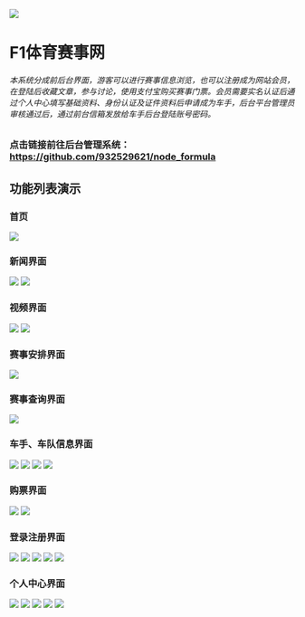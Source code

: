 [![](https://vue2-express.oss-cn-fuzhou.aliyuncs.com/readmePicture/icon192x192.png)](https://vue2-express.oss-cn-fuzhou.aliyuncs.com/readmePicture/icon192x192.png "markdown")

# F1体育赛事网
###### 本系统分成前后台界面，游客可以进行赛事信息浏览，也可以注册成为网站会员，在登陆后收藏文章，参与讨论，使用支付宝购买赛事门票。会员需要实名认证后通过个人中心填写基础资料、身份认证及证件资料后申请成为车手，后台平台管理员审核通过后，通过前台信箱发放给车手后台登陆账号密码。
### 点击链接前往后台管理系统：<https://github.com/932529621/node_formula>

## 功能列表演示
### 首页
![](https://vue2-express.oss-cn-fuzhou.aliyuncs.com/readmePicture/%E9%A6%96%E9%A1%B5.png)
### 新闻界面
![](https://vue2-express.oss-cn-fuzhou.aliyuncs.com/readmePicture/%E6%96%B0%E9%97%BB%E9%A1%B5.png)
![](https://vue2-express.oss-cn-fuzhou.aliyuncs.com/readmePicture/%E6%96%B0%E9%97%BB%E9%A1%B5%E8%AF%A6%E6%83%85.png)
### 视频界面
![](https://vue2-express.oss-cn-fuzhou.aliyuncs.com/readmePicture/%E8%A7%86%E9%A2%91%E9%A1%B5.png)
![](https://vue2-express.oss-cn-fuzhou.aliyuncs.com/readmePicture/%E8%A7%86%E9%A2%91%E8%AF%A6%E6%83%85%E9%A1%B5.png)
### 赛事安排界面
![](https://vue2-express.oss-cn-fuzhou.aliyuncs.com/readmePicture/%E8%B5%9B%E4%BA%8B%E5%AE%89%E6%8E%92.png)
### 赛事查询界面
![](https://vue2-express.oss-cn-fuzhou.aliyuncs.com/readmePicture/%E8%B5%9B%E4%BA%8B%E6%9F%A5%E8%AF%A2.png)
### 车手、车队信息界面
![](https://vue2-express.oss-cn-fuzhou.aliyuncs.com/readmePicture/%E8%BD%A6%E6%89%8B%E6%8E%92%E8%A1%8C%E6%A6%9C.png)
![](https://vue2-express.oss-cn-fuzhou.aliyuncs.com/readmePicture/%E8%BD%A6%E6%89%8B%E8%AF%A6%E6%83%85%E9%A1%B5.png)
![](https://vue2-express.oss-cn-fuzhou.aliyuncs.com/readmePicture/%E8%BD%A6%E9%98%9F.png)
![](https://vue2-express.oss-cn-fuzhou.aliyuncs.com/readmePicture/%E8%BD%A6%E9%98%9F%E8%AF%A6%E6%83%85%E9%A1%B5.png)
### 购票界面
![](https://vue2-express.oss-cn-fuzhou.aliyuncs.com/readmePicture/%E8%B4%AD%E7%A5%A86.png)
![](https://vue2-express.oss-cn-fuzhou.aliyuncs.com/readmePicture/%E8%B4%AD%E7%A5%A8%E8%AF%A6%E6%83%85%E9%A1%B5.png)
### 登录注册界面
![](https://vue2-express.oss-cn-fuzhou.aliyuncs.com/readmePicture/%E7%99%BB%E5%BD%95%E6%B3%A8%E5%86%8C1.png)
![](https://vue2-express.oss-cn-fuzhou.aliyuncs.com/readmePicture/%E7%99%BB%E5%BD%95%E6%B3%A8%E5%86%8C2.png)
![](https://vue2-express.oss-cn-fuzhou.aliyuncs.com/readmePicture/%E7%99%BB%E5%BD%95%E6%B3%A8%E5%86%8C3.png)
![](https://vue2-express.oss-cn-fuzhou.aliyuncs.com/readmePicture/%E7%99%BB%E5%BD%95%E6%B3%A8%E5%86%8C4.png)
![](https://vue2-express.oss-cn-fuzhou.aliyuncs.com/readmePicture/%E7%99%BB%E5%BD%95%E6%B3%A8%E5%86%8C5.png)
### 个人中心界面
![](https://vue2-express.oss-cn-fuzhou.aliyuncs.com/readmePicture/%E4%B8%AA%E4%BA%BA%E4%B8%AD%E5%BF%83.png)
![](https://vue2-express.oss-cn-fuzhou.aliyuncs.com/readmePicture/%E4%B8%AA%E4%BA%BA%E4%B8%AD%E5%BF%832.png)
![](https://vue2-express.oss-cn-fuzhou.aliyuncs.com/readmePicture/%E4%B8%AA%E4%BA%BA%E4%B8%AD%E5%BF%833.png)
![](https://vue2-express.oss-cn-fuzhou.aliyuncs.com/readmePicture/%E4%B8%AA%E4%BA%BA%E4%B8%AD%E5%BF%834.png)
![](https://vue2-express.oss-cn-fuzhou.aliyuncs.com/readmePicture/%E4%B8%AA%E4%BA%BA%E4%B8%AD%E5%BF%835.png)
